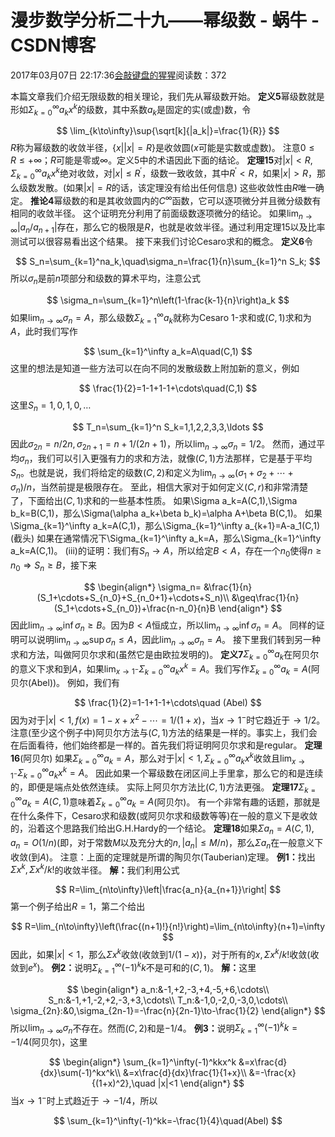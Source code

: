 
# 漫步数学分析二十九——幂级数 - 蜗牛 - CSDN博客


2017年03月07日 22:17:36[会敲键盘的猩猩](https://me.csdn.net/u010182633)阅读数：372


本篇文章我们介绍无限级数的相关理论，我们先从幂级数开始。
$\textbf{定义5}$幂级数就是形如$\Sigma_{k=0}^\infty a_kx^k$的级数，其中系数$a_k$是固定的实(或虚)数，令

$$
\lim_{k\to\infty}\sup{\sqrt[k]{|a_k|}=\frac{1}{R}}
$$
$R$称为幂级数的收敛半径，$\{x||x|=R\}$是收敛圆($x$可能是实数或虚数)。
注意$0\leq R\leq +\infty$；$R$可能是零或$\infty$。定义5中的术语因此下面的结论。
$\textbf{定理15}$对$|x|<R,\Sigma_{k=0}^\infty a_kx^k$绝对收敛，对$|x|\leq R^\prime$，级数一致收敛，其中$R^\prime<R$，如果$|x|>R$，那么级数发散。(如果$|x|=R$的话，该定理没有给出任何信息)
这些收敛性由$R$唯一确定。
$\textbf{推论4}$幂级数的和是其收敛圆内的$C^\infty$函数，它可以逐项微分并且微分级数有相同的收敛半径。
这个证明充分利用了前面级数逐项微分的结论。
如果$\lim_{n\to\infty}|a_n/a_{n+1}|$存在，那么它的极限是$R$，也就是收敛半径。通过利用定理15以及比率测试可以很容易看出这个结果。
接下来我们讨论Cesaro求和的概念。
$\textbf{定义6}$令

$$
S_n=\sum_{k=1}^na_k,\quad\sigma_n=\frac{1}{n}\sum_{k=1}^n S_k;
$$
所以$\sigma_n$是前$n$项部分和级数的算术平均，注意公式

$$
\sigma_n=\sum_{k=1}^n\left(1-\frac{k-1}{n}\right)a_k
$$
如果$\lim_{n\to\infty}\sigma_n=A$，那么级数$\Sigma_{k=1}^\infty a_k$就称为Cesaro 1-求和或$(C,1)$求和为$A$，此时我们写作

$$
\sum_{k=1}^\infty a_k=A\quad(C,1)
$$
这里的想法是知道一些方法可以在向不同的发散级数上附加新的意义，例如

$$
\frac{1}{2}=1-1+1-1+\cdots\quad(C,1)
$$
这里$S_n=1,0,1,0,\ldots$

$$
T_n=\sum_{k=1}^n S_k=1,1,2,2,3,3,\ldots
$$
因此$\sigma_{2n}=n/2n,\sigma_{2n+1}=n+1/(2n+1)$，所以$\lim_{n\to\infty}\sigma_n=1/2$。
然而，通过平均$\sigma_n$，我们可以引入更强有力的求和方法，就像$(C,1)$方法那样，它是基于平均$S_n$。也就是说，我们将给定的级数$(C,2)$和定义为$\lim_{n\to\infty}(\sigma_1+\sigma_2+\cdots+\sigma_n)/n$，当然前提是极限存在。
至此，相信大家对于如何定义$(C,r)$和非常清楚了，下面给出$(C,1)$求和的一些基本性质。
如果\Sigma a_k=A(C,1),\Sigma b_k=B(C,1)，那么\Sigma(\alpha a_k+\beta b_k)=\alpha A+\beta B(C,1)。
如果\Sigma_{k=1}^\infty a_k=A(C,1)，那么\Sigma_{k=1}^\infty a_{k+1}=A-a_1(C,1)(截头)
如果在通常情况下\Sigma_{k=1}^\infty a_k=A，那么\Sigma_{k=1}^\infty a_k=A(C,1)。
$\textrm{(iii)}$的证明：我们有$S_n\to A$，所以给定$B<A$，存在一个$n_0$使得$n\geq n_0\Rightarrow S_n\geq B$，接下来

$$
\begin{align*}
\sigma_n=
&\frac{1}{n}(S_1+\cdots+S_{n_0}+S_{n_0+1}+\cdots+S_n)\\
&\geq\frac{1}{n}(S_1+\cdots+S_{n_0})+\frac{n-n_0}{n}B
\end{align*}
$$
因此$\lim_{n\to\infty}\inf\sigma_n\geq B$。因为$B<A$恒成立，所以$\lim_{n\to\infty}\inf\sigma_n=A$。
同样的证明可以说明$\lim_{n\to\infty}\sup\sigma_n\leq A$，因此$\lim_{n\to\infty}\sigma_n=A$。
接下里我们转到另一种求和方法，叫做阿贝尔求和(虽然它是由欧拉发明的)。
$\textbf{定义7}$$\Sigma_{k=0}^\infty a_k$在阿贝尔的意义下求和到$A$，如果$\lim_{x\to 1^-}\Sigma_{k=0}^\infty a_kx^k=A$。我们写作$\Sigma_{k=0}^\infty a_k=A$(阿贝尔(Abel))。
例如，我们有

$$
\frac{1}{2}=1-1+1-1+\cdots\quad (Abel)
$$
因为对于$|x|<1,f(x)=1-x+x^2-\cdots=1/(1+x)$，当$x\to 1^{-}$时它趋近于$\to 1/2$。
注意(至少这个例子中)阿贝尔方法与$(C,1)$方法的结果是一样的。事实上，我们会在后面看待，他们始终都是一样的。首先我们将证明阿贝尔求和是regular。
$\textbf{定理16}$(阿贝尔) 如果$\Sigma_{k=0}^\infty a_k=A$，那么对于$|x|<1,\Sigma_{k=0}^\infty a_kx^k$收敛且$\lim_{x\to1^{-}}\Sigma_{k=0}^\infty a_kx^k=A$。
因此如果一个幂级数在闭区间上手里拿，那么它的和是连续的，即便是端点处依然连续。
实际上阿贝尔方法比$(C,1)$方法更强。
$\textbf{定理17}$$\Sigma_{k=0}^\infty a_k=A(C,1)$意味着$\Sigma_{k=0}^\infty a_k=A$(阿贝尔)。
有一个非常有趣的话题，那就是在什么条件下，Cesaro求和级数(或阿贝尔求和级数等等)在一般的意义下是收敛的，沿着这个思路我们给出G.H.Hardy的一个结论。
$\textbf{定理18}$如果$\Sigma a_n=A(C,1),a_n=O(1/n)$(即，对于常数$M$以及充分大的$n,|a_n|\leq M/n$)，那么$\Sigma a_n$在一般意义下收敛(到$A$)。
注意：上面的定理就是所谓的陶贝尔(Tauberian)定理。
$\textbf{例1：}$找出$\Sigma x^k,\Sigma x^k/k!$的收敛半径。
$\textbf{解：}$我们利用公式

$$
R=\lim_{n\to\infty}\left|\frac{a_n}{a_{n+1}}\right|
$$
第一个例子给出$R=1$，第二个给出

$$
R=\lim_{n\to\infty}\left(\frac{(n+1)!}{n!}\right)=\lim_{n\to\infty}(n+1)=\infty
$$
因此，如果$|x|<1$，那么$\Sigma x^k$收敛(收敛到$1/(1-x)$)，对于所有的$x,\Sigma x^k/k!$收敛(收敛到$e^x$)。
$\textbf{例2：}$说明$\Sigma_{k=1}^\infty(-1)^kk$不是可和的$(C,1)$。
$\textbf{解：}$这里

$$
\begin{align*}
a_n:&-1,+2,-3,+4,-5,+6,\cdots\\
S_n:&-1,+1,-2,+2,-3,+3,\cdots\\
T_n:&-1,0,-2,0,-3,0,\cdots\\
\sigma_{2n}:&0,\sigma_{2n-1}=-\frac{n}{2n-1}\to-\frac{1}{2}
\end{align*}
$$
所以$\lim_{n\to\infty}\sigma_n$不存在。然而$(C,2)$和是$-1/4$。
$\textbf{例3：}$说明$\Sigma_{k=1}^\infty(-1)^kk=-1/4$(阿贝尔)，这里

$$
\begin{align*}
\sum_{k=1}^\infty(-1)^kkx^k
&=x\frac{d}{dx}\sum(-1)^kx^k\\
&=x\frac{d}{dx}\frac{1}{1+x}\\
&=-\frac{x}{(1+x)^2},\quad |x|<1
\end{align*}
$$
当$x\to 1^{-}$时上式趋近于$\to-1/4$，所以

$$
\sum_{k=1}^\infty(-1)^kk=-\frac{1}{4}\quad(Abel)
$$



